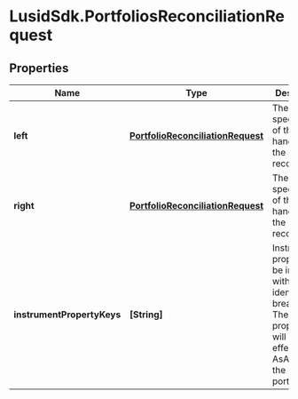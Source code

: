 # LusidSdk.PortfoliosReconciliationRequest

## Properties
Name | Type | Description | Notes
------------ | ------------- | ------------- | -------------
**left** | [**PortfolioReconciliationRequest**](PortfolioReconciliationRequest.md) | The specification of the left hand side of the portfolio reconciliation | 
**right** | [**PortfolioReconciliationRequest**](PortfolioReconciliationRequest.md) | The specification of the right hand side of the portfolio reconciliation | 
**instrumentPropertyKeys** | **[String]** | Instrument properties to be included with any identified breaks. These properties will be in the effective and AsAt dates of the left portfolio | 


